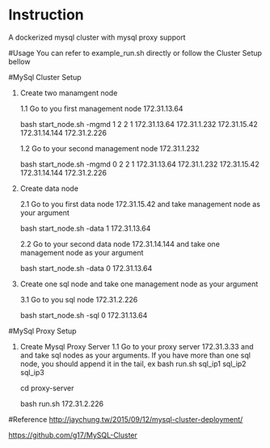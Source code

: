 # Instruction
A dockerized mysql cluster with mysql proxy support

#Usage
You can refer to example_run.sh directly or follow the Cluster Setup bellow

#MySql Cluster Setup
1.  Create two manamgent node
    
    1.1   Go to you first management node 172.31.13.64

    bash start_node.sh -mgmd 1 2 2 1 172.31.13.64 172.31.1.232 172.31.15.42 172.31.14.144 172.31.2.226
       
    1.2   Go to your second management node 172.31.1.232
    
    bash start_node.sh -mgmd 0 2 2 1 172.31.13.64 172.31.1.232 172.31.15.42 172.31.14.144 172.31.2.226
       
2.  Create data node

    2.1   Go to you first data node 172.31.15.42 and take management node as your argument
    
    bash start_node.sh -data 1 172.31.13.64
       
    2.2   Go to your second data node 172.31.14.144 and take one management node as your argument
    
    bash start_node.sh -data 0 172.31.13.64
       
3.  Create one sql node and take one management node as your argument

    3.1   Go to you sql node 172.31.2.226
       
    bash start_node.sh -sql 0 172.31.13.64

#MySql Proxy Setup

1. Create Mysql Proxy Server
   1.1 Go to your proxy server 172.31.3.33 and and take sql nodes as your arguments. If you have more than one sql node, you should append it in the tail, ex bash run.sh sql_ip1 sql_ip2 sql_ip3
   
      cd proxy-server

      bash run.sh 172.31.2.226

#Reference
  http://jaychung.tw/2015/09/12/mysql-cluster-deployment/
  
  https://github.com/g17/MySQL-Cluster
